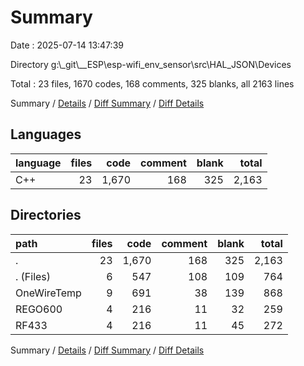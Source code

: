 # Summary

Date : 2025-07-14 13:47:39

Directory g:\\_git\\__ESP\\esp-wifi_env_sensor\\src\\HAL_JSON\\Devices

Total : 23 files,  1670 codes, 168 comments, 325 blanks, all 2163 lines

Summary / [Details](details.md) / [Diff Summary](diff.md) / [Diff Details](diff-details.md)

## Languages
| language | files | code | comment | blank | total |
| :--- | ---: | ---: | ---: | ---: | ---: |
| C++ | 23 | 1,670 | 168 | 325 | 2,163 |

## Directories
| path | files | code | comment | blank | total |
| :--- | ---: | ---: | ---: | ---: | ---: |
| . | 23 | 1,670 | 168 | 325 | 2,163 |
| . (Files) | 6 | 547 | 108 | 109 | 764 |
| OneWireTemp | 9 | 691 | 38 | 139 | 868 |
| REGO600 | 4 | 216 | 11 | 32 | 259 |
| RF433 | 4 | 216 | 11 | 45 | 272 |

Summary / [Details](details.md) / [Diff Summary](diff.md) / [Diff Details](diff-details.md)